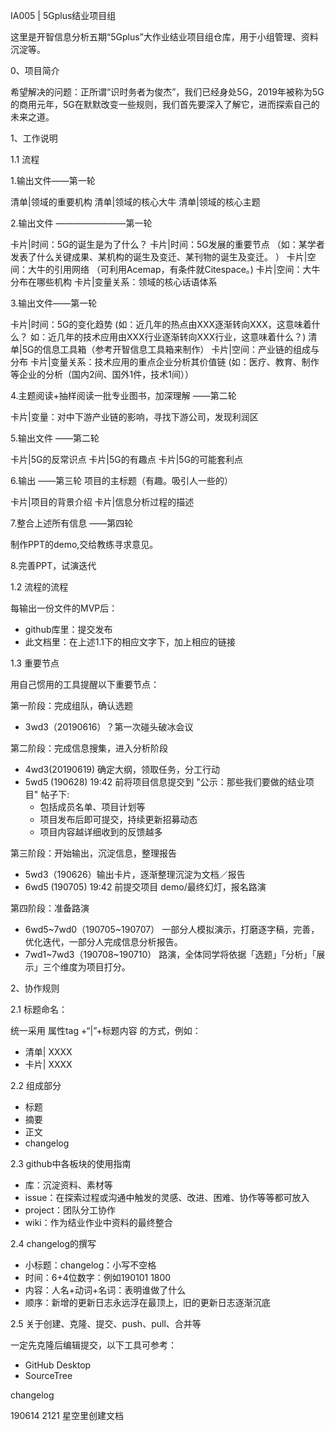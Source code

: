 IA005 | 5Gplus结业项目组

这里是开智信息分析五期“5Gplus”大作业结业项目组仓库，用于小组管理、资料沉淀等。

0、项目简介

希望解决的问题：正所谓“识时务者为俊杰”，我们已经身处5G，2019年被称为5G的商用元年，5G在默默改变一些规则，我们首先要深入了解它，进而探索自己的未来之道。

1、工作说明

1.1 流程

1.输出文件——第一轮

清单|领域的重要机构
清单|领域的核心大牛
清单|领域的核心主题

2.输出文件 ————————第一轮

卡片|时间：5G的诞生是为了什么？
卡片|时间：5G发展的重要节点
（如：某学者发表了什么关键成果、某机构的诞生及变迁、某刊物的诞生及变迁。 ）
卡片|空间：大牛的引用网络
（可利用Acemap，有条件就Citespace。)
卡片|空间：大牛分布在哪些机构
卡片|变量关系：领域的核心话语体系

3.输出文件——第一轮

卡片|时间：5G的变化趋势
(如：近几年的热点由XXX逐渐转向XXX，这意味着什么？
如：近几年的技术应用由XXX行业逐渐转向XXX行业，这意味着什么？)
清单|5G的信息工具箱（参考开智信息工具箱来制作）
卡片|空间：产业链的组成与分布
卡片|变量关系：技术应用的重点企业分析其价值链
(如：医疗、教育、制作等企业的分析（国内2间、国外1件，技术1间））

4.主题阅读+抽样阅读一批专业图书，加深理解 ——第二轮

卡片|变量：对中下游产业链的影响，寻找下游公司，发现利润区

5.输出文件 ——第二轮

卡片|5G的反常识点
卡片|5G的有趣点
卡片|5G的可能套利点

6.输出 ——第三轮 项目的主标题（有趣。吸引人一些的）

卡片|项目的背景介绍
卡片|信息分析过程的描述

7.整合上述所有信息 ——第四轮

制作PPT的demo,交给教练寻求意见。

8.完善PPT，试演迭代

1.2 流程的流程

每输出一份文件的MVP后：

- github库里：提交发布
- 此文档里：在上述1.1下的相应文字下，加上相应的链接

1.3 重要节点




用自己惯用的工具提醒以下重要节点：

第一阶段：完成组队，确认选题

- 3wd3（20190616）？第一次碰头破冰会议

第二阶段：完成信息搜集，进入分析阶段

- 4wd3(20190619) 确定大纲，领取任务，分工行动
- 5wd5 (190628) 19:42 前将项目信息提交到 "公示：那些我们要做的结业项目" 帖子下:
    - 包括成员名单、项目计划等
    - 项目发布后即可提交，持续更新招募动态
    - 项目内容越详细收到的反馈越多

第三阶段：开始输出，沉淀信息，整理报告

- 5wd3（190626）输出卡片，逐渐整理沉淀为文档／报告
- 6wd5 (190705) 19:42 前提交项目 demo/最终幻灯，报名路演

第四阶段：准备路演

- 6wd5~7wd0（190705~190707） 一部分人模拟演示，打磨逐字稿，完善，优化迭代，一部分人完成信息分析报告。
- 7wd1~7wd3（190708~190710） 路演，全体同学将依据「选题」「分析」「展示」三个维度为项目打分。

2、协作规则

2.1 标题命名：

统一采用 属性tag +“|”+标题内容 的方式，例如：

- 清单| XXXX
- 卡片| XXXX

2.2 组成部分

- 标题
- 摘要
- 正文
- changelog

2.3 github中各板块的使用指南

- 库：沉淀资料、素材等
- issue：在探索过程或沟通中触发的灵感、改进、困难、协作等等都可放入
- project：团队分工协作
- wiki：作为结业作业中资料的最终整合

2.4 changelog的撰写

- 小标题：changelog：小写不空格
- 时间：6+4位数字：例如190101 1800
- 内容：人名+动词+名词：表明谁做了什么
- 顺序：新增的更新日志永远浮在最顶上，旧的更新日志逐渐沉底

2.5 关于创建、克隆、提交、push、pull、合并等

一定先克隆后编辑提交，以下工具可参考：

- GitHub Desktop
- SourceTree

changelog

190614 2121 星空里创建文档
